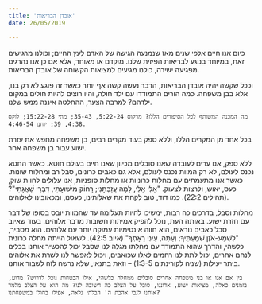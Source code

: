 ```yaml
---
title: 'אובדן הבריאות'
date: 26/05/2019

---
```


כיום אנו חיים אלפי שנים מאז שנמנעה הגישה של האדם לעץ החיים; וכולנו מרגישים זאת, במיוחד בנוגע לבריאות הפיזית שלנו. מוקדם או מאוחר, אלא אם כן אנו נהרגים מפגיעה ישירה, כולנו מגיעים למציאות הקשוחה של אובדן הבריאות.

וככל שקשה יהיה אובדן הבריאות, הדבר נעשה קשה אף יותר כאשר זה פוגע לא רק בנו, אלא בבן משפחה. כמה הורים התמודדו עם ילד חולה, והיו רוצים להיות חולים במקום ילדהם? למרבה הצער, ההחלטה איננה ממש שלנו.

`מה המכנה המשותף לכל הסיפורים הללו? מרקוס 5:22-24, 35-43; מתי 15:22-28; לוקס 4:38, 39; יוחנן 4:46-54.`

בכל אחד מן המקרים הללו, וללא ספק בעוד מקרים רבים, בן משפחה מחפש את עזרת ישוע עבור בן משפחה אחר.  

ללא ספק, אנו ערים לעובדה שאנו סובלים מכיוון שאנו חיים בעולם חוטא. כאשר החטא נכנס לעולם, לא רק המוות נכנס לעולם, אלא גם כאבים כרונים, סבל רב ומחלות שונות. כאשר אנו מתעמתים עם מחלות כרוניות או מחלות סופניות, אנו עלולים לחוות שוק, כעס, יאוש, ולרצות לצעוק. "אֵלִי אֵלִי, לָמָה עֲזַבְתָּנִי; רָחוֹק מִישׁוּעָתִי, דִּבְרֵי שַׁאֲגָתִי"? (תהילים 22:2). כמו דוד, טוב לקחת את שאלותינו, כעסנו, ומכאובינו לאלוהים. 

מחלות וסבל, בדרכים כה רבות, ימשיכו להיות תעלומה עד שהמוות יובס בסופו של דבר עם חזרת ישוע. באותה העת, נוכל להפיק אמיתות חשובות מדבר אלוהים. בעוד שאיוב סבל כאבים נוראים, הוא חווה אינטימיות עמוקה יותר עם אלוהים. הוא מסביר, "לְשֵׁמַע-אֹזֶן שְׁמַעְתִּיךָ; וְעַתָּה, עֵינִי רָאָתְךָ" (איוב 42:5). לשאול הייתה מחלה כרונית כלשהי, והדרך שהוא התמודד עם מחלתו מגלה לנו שסבל יכול להכשיר אותנו בכלים לנחם אחרים, יכול לתת לנו רחמים לאלו שכואבים, ויכול לאפשר לנו לשרת את אלוהים ביתר יעילות (שניה לקורינתים 1:3-5) – וזאת בתנאי, שלא נרשה לזה לשבור אותנו.

`בין אם אנו או בני משפחה אחרים סובלים ממחלה כלשהי, אילו הבטחות נוכל לדרוש? מדוע, בזמנים כאלה, מציאות ישוע, אדוננו, סובל על הצלב כה חשובה לנו? מה הוא על הצלב מלמד אותנו לגבי אהבת ה' הבלתי נלאה, אפילו בחולי במשפחתנו?`